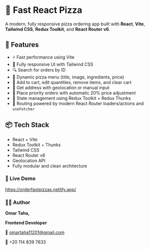 # 🍕 Fast React Pizza

A modern, fully responsive pizza ordering app built with **React**, **Vite**, **Tailwind CSS**, **Redux Toolkit**, and **React Router v6**.

## 🚀 Features

- ⚡ Fast performance using Vite
- 📱 Fully responsive UI with Tailwind CSS
- 🔍 Search for orders by ID
- 📝 Dynamic pizza menu (title, image, ingredients, price)
- 🛒 Add to cart, edit quantities, remove items, and clear cart
- 📍 Get address with geolocation or manual input
- 🚚 Place priority orders with automatic 20% price adjustment
- 🧠 State management using Redux Toolkit + Redux Thunks
- 🧭 Routing powered by modern React Router loaders/actions and `useFetcher`

## 📦 Tech Stack

- React + Vite
- Redux Toolkit + Thunks
- Tailwind CSS
- React Router v6
- Geolocation API
- Fully modular and clean architecture
  
### 🔗 Live Demo
https://orderfastpizzas.netlify.app/

### 🧑‍💻 Author
**Omar Taha,**

**Frontend Developer**

📧 omartaha11201@gmail.com

📱 +20 114 839 7833
